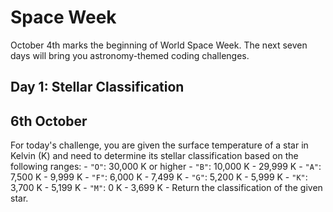 <h1>Space Week</h1>
<p>October 4th marks the beginning of World Space Week. The next seven days will bring you astronomy-themed coding challenges.</p>
<h2>Day 1: Stellar Classification</h2>
<h2>6th October</h2>
For today's challenge, you are given the surface temperature of a star in Kelvin (K) and need to determine its stellar classification based on the following ranges:
- <code>"O"</code>: 30,000 K or higher
- <code>"B"</code>: 10,000 K - 29,999 K
- <code>"A"</code>: 7,500 K - 9,999 K
- <code>"F"</code>: 6,000 K - 7,499 K
- <code>"G"</code>: 5,200 K - 5,999 K
- <code>"K"</code>: 3,700 K - 5,199 K
- <code>"M"</code>: 0 K - 3,699 K
- Return the classification of the given star.
